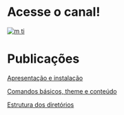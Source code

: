 # Acesse o canal!

[![m ti](https://lh3.googleusercontent.com/-I-jl5m7acmY/Xf9ofJJgGwI/AAAAAAAABQI/YNoZfhadfq8-Cd25L3xf4-yk7Jv70pMYgCEwYBhgL/w140-h78-p/m%2Bti-sem-fundo-grande-youtube.png)](https://www.youtube.com/c/mti_tmenegaz)

# Publicações

[Apresentação e instalação](./apresentacao-instalacao.md#gohugo "Apresentação e instalação")

[Comandos básicos, theme e conteúdo](./comandos-basicos-theme-conteudo.md#ambiente-de-desenvolvimento-comandos-básicos-theme-e-conteúdo)

[Estrutura dos diretórios](./estrutura-dos-diretorios.md#estrutura-dos-diretórios)
